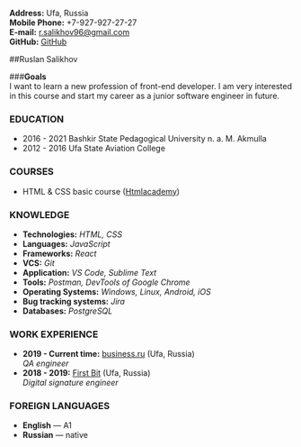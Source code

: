 **Address:** Ufa, Russia  
**Mobile Phone:** +7-927-927-27-27  
**E-mail:** <r.salikhov96@gmail.com>  
**GitHub:** [GitHub](https://github.com/rasl-ex/)  
  
##Ruslan Salikhov  
  
###**Goals**  
I want to learn a new profession of front-end developer. 
I am very interested in this course and start my career as a junior software engineer in future.   

### **EDUCATION**
- 2016 - 2021 Bashkir State Pedagogical University n. a. M. Akmulla
- 2012 - 2016 Ufa State Aviation College  

### **COURSES**
- HTML & CSS basic course ([Htmlacademy](https://htmlacademy.ru/profile/id1361525/achievements))  

### **KNOWLEDGE**
- **Technologies:** *HTML, CSS*
- **Languages:** *JavaScript*  
- **Frameworks:** *React*
- **VCS:** *Git*  
- **Application:** *VS Code, Sublime Text*  
- **Tools:** *Postman, DevTools of Google Chrome*  
- **Operating Systems:** *Windows, Linux, Android, iOS*  
- **Bug tracking systems:** *Jira*  
- **Databases:** *PostgreSQL*

### **WORK EXPERIENCE**
- **2019 - Current time:** [business.ru](https://online.business.ru/) (Ufa, Russia)  
*QA engineer*
- **2018 - 2019:** [First Bit](https://ufa.1cbit.ru/) (Ufa, Russia)  
*Digital signature engineer*

### **FOREIGN LANGUAGES**  
- **English** &mdash; A1  
- **Russian** &mdash; native